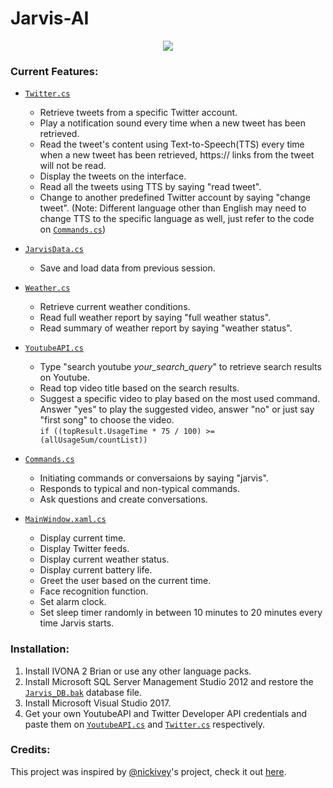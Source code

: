 # Jarvis-AI

<p align="center">
<img src="https://user-images.githubusercontent.com/29234246/57649435-cb9f4f80-75fa-11e9-9da9-71d141bc78bd.jpeg"/>
</p>

### Current Features:
- [`Twitter.cs`](https://github.com/alphabetq/Jarvis-AI/blob/master/Jarvis%20AI/Utils/Twitter.cs)
  - Retrieve tweets from a specific Twitter account.
  - Play a notification sound every time when a new tweet has been retrieved.
  - Read the tweet's content using Text-to-Speech(TTS) every time when a new tweet has been retrieved, https:// links from the tweet will not be read.
  - Display the tweets on the interface.
  - Read all the tweets using TTS by saying "read tweet".
  - Change to another predefined Twitter account by saying "change tweet". (Note: Different language other than English may need to change TTS to the specific language as well, just refer to the code on [`Commands.cs`](https://github.com/alphabetq/Jarvis-AI/blob/master/Jarvis%20AI/Utils/Commands.cs))

- [`JarvisData.cs`](https://github.com/alphabetq/Jarvis-AI/blob/master/Jarvis%20AI/Utils/JarvisData.cs)
  - Save and load data from previous session.
  
- [`Weather.cs`](https://github.com/alphabetq/Jarvis-AI/blob/master/Jarvis%20AI/Utils/Weather.cs)
  - Retrieve current weather conditions.
  - Read full weather report by saying "full weather status".
  - Read summary of weather report by saying "weather status".
  
- [`YoutubeAPI.cs`](https://github.com/alphabetq/Jarvis-AI/blob/master/Jarvis%20AI/Utils/YoutubeAPI.cs)
  - Type "search youtube _your_search_query_" to retrieve search results on Youtube.
  - Read top video title based on the search results.
  - Suggest a specific video to play based on the most used command. Answer "yes" to play the suggested video, answer "no" or just say "first song" to choose the video. 
<br /> `if ((topResult.UsageTime * 75 / 100) >= (allUsageSum/countList))`
  
- [`Commands.cs`](https://github.com/alphabetq/Jarvis-AI/blob/master/Jarvis%20AI/Utils/Commands.cs)
  - Initiating commands or conversaions by saying "jarvis".
  - Responds to typical and non-typical commands.
  - Ask questions and create conversations.
  
- [`MainWindow.xaml.cs`](https://github.com/alphabetq/Jarvis-AI/blob/master/Jarvis%20AI/MainWindow.xaml.cs)
  - Display current time.
  - Display Twitter feeds.
  - Display current weather status. 
  - Display current battery life.
  - Greet the user based on the current time.
  - Face recognition function.
  - Set alarm clock.
  - Set sleep timer randomly in between 10 minutes to 20 minutes every time Jarvis starts.

### Installation:

1. Install IVONA 2 Brian or use any other language packs.
2. Install Microsoft SQL Server Management Studio 2012 and restore the [`Jarvis_DB.bak`](https://github.com/alphabetq/Jarvis-AI/blob/master/Jarvis_DB.bak) database file.
3. Install Microsoft Visual Studio 2017.
4. Get your own YoutubeAPI and Twitter Developer API credentials and paste them on [`YoutubeAPI.cs`](https://github.com/alphabetq/Jarvis-AI/blob/master/Jarvis%20AI/Utils/YoutubeAPI.cs) and [`Twitter.cs`](https://github.com/alphabetq/Jarvis-AI/blob/master/Jarvis%20AI/Utils/Twitter.cs) respectively.

### Credits:

This project was inspired by [@nickivey](https://github.com/nickivey)'s project, check it out [here](https://github.com/nickivey/Jarvis).
